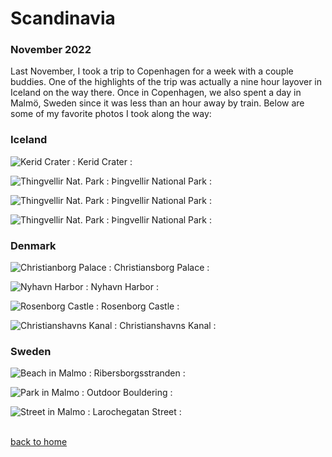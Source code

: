# Scandinavia
### November 2022

Last November, I took a trip to Copenhagen for a week with a couple buddies. One of the highlights of the trip was actually a nine hour layover in Iceland on the way there. Once in Copenhagen, we also spent a day in Malmö, Sweden since it was less than an hour away by train. Below are some of my favorite photos I took along the way:

### Iceland

![Kerid Crater](docs/assets/images/Kerid_Crater.jpg)
: Kerid Crater :

![Thingvellir Nat. Park](docs/assets/images/thingvellir_3.jpg)
: Þingvellir National Park :

![Thingvellir Nat. Park](docs/assets/images/thingvellir_4.jpg)
: Þingvellir National Park :

![Thingvellir Nat. Park](docs/assets/images/thingvellir_6.jpg)
: Þingvellir National Park :

### Denmark

![Christianborg Palace](docs/assets/images/Christianborg_Palace_1.jpg)
: Christiansborg Palace :

![Nyhavn Harbor](docs/assets/images/Nyhavn_1.jpg)
: Nyhavn Harbor :

![Rosenborg Castle](docs/assets/images/Rosenborg_Slot.jpg)
: Rosenborg Castle :

![Christianshavns Kanal](docs/assets/images/IMG_20221109_130741.jpg)
: Christianshavns Kanal :

### Sweden

![Beach in Malmo](docs/assets/images/malmo_beach.jpg)
: Ribersborgsstranden :

![Park in Malmo](docs/assets/images/malmo_park_bouldering.jpg)
: Outdoor Bouldering :

![Street in Malmo](docs/assets/images/malmo_street.jpg)
: Larochegatan Street :




<br>[back to home](index.html)
